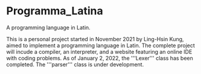 # Programma_Latina
A programming language in Latin.


This is a personal project started in November 2021 by Ling-Hsin Kung, aimed to implement a programming language in Latin.
The complete project will incude a compiler, an interpreter, and a website featuring an online IDE with coding problems.
As of January 2, 2022, the '''Lexer''' class has been completed. The '''parser''' class is under development.
